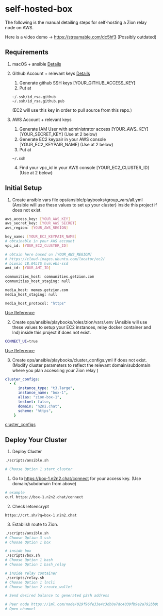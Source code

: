 # self-hosted-box

The following is the manual detailing steps for self-hosting a Zion relay node on AWS.

Here is a video demo -> https://streamable.com/dc5hf3 (Possibly outdated)

## Requirements
1. macOS + ansible [Details](ops/ansible/README.md)
2. Github Account + relevant keys [Details](https://docs.github.com/en/github/authenticating-to-github/connecting-to-github-with-ssh/generating-a-new-ssh-key-and-adding-it-to-the-ssh-agent) 
   1. Generate github SSH keys [YOUR_GITHUB_ACCESS_KEY] 
   2. Put at

    ```
    ~/.ssh/id_rsa.github
    ~/.ssh/id_rsa.github.pub
    ```
     (EC2 will use this key in order to pull source from this repo.)

3. AWS Account + relevant keys
    1. Generate IAM User with administrator access [YOUR_AWS_KEY] [YOUR_SECRET_KEY] (Use at 2 below)
    2. Generate EC2 keypair in your AWS console [YOUR_EC2_KEYPAIR_NAME] (Use at 2 below)
    3. Put at

    ```
    ~/.ssh
    ```
    4. Find your vpc_id in your AWS console [YOUR_EC2_CLUSTER_ID] (Use at 2 below)

## Initial Setup

1. Create ansible vars file ops/ansible/playbooks/group_vars/all.yml (Ansible will use these values to set up your cluster) inside this project if does not exist.

```bash
aws_access_key: [YOUR_AWS_KEY]
aws_secret_key: [YOUR_AWS_SECRET]
aws_region: [YOUR_AWS_REGION]

key_name: [YOUR_EC2_KEYPAIR_NAME]
# obtainable in your AWS account
vpc_id: [YOUR_EC2_CLUSTER_ID]

# obtain here based on [YOUR_AWS_REGION]
# https://cloud-images.ubuntu.com/locator/ec2/
# bionic 18.04LTS hvm:ebs-ssd
ami_id: [YOUR_AMI_ID]

communities_host: communities.getzion.com
communities_host_staging: null

media_host: memes.getzion.com
media_host_staging: null

media_host_protocol: "https"
```

[Use Reference](ops/ansible/playbooks/group_vars/all.yml)

2. Create ops/ansible/playbooks/roles/zion/vars/.env (Ansible will use these values to setup your EC2 instances, relay docker container and lnd) inside this project if does not exist.
   
```bash
CONNECT_UI=true
```

[Use Reference](ops/ansible/playbooks/roles/zion/tasks/main.yml)

3. Create ops/ansible/playbooks/cluster_configs.yml if does not exist.
   (Modify cluster parameters to reflect the relevant domain/subdomain where you plan accessing your Zion relay )

```yaml
cluster_configs:
  - {
      instance_type: "t3.large",
      instance_name: "box-1",
      alias: "zion-box-1",
      testnet: false,
      domain: "n2n2.chat",
      scheme: "https",
    }
```

[cluster_configs](ops/ansible/playbooks/cluster_configs.yml) 

## Deploy Your Cluster
1. Deploy Cluster
```bash 
./scripts/ansible.sh

# Choose Option 1 start_cluster
```

1. Go to https://box-1.n2n2.chat/connect for your access key. (Use domain/subdomain from above)

```bash
# example
curl https://box-1.n2n2.chat/connect
```

2. Check letsencrypt

```
https://crt.sh/?q=box-1.n2n2.chat
```

3. Establish route to Zion.

```bash
./scripts/ansible.sh
# Choose Option 3 ssh
# Choose Option 1 box

# inside box
./scripts/box.sh
# Choose Option 1 bash
# Choose Option 1 bash_relay

# inside relay container
./scripts/relay.sh
# Choose Option 1 lncli
# Choose Option 2 create_wallet

# Send desired balance to generated p2sh address

# Peer node https://1ml.com/node/029f96fe33e4c3db0a7dc4039fb9e2a792bb99ef62589c9932bce2a59a06b650d7
# Open channel

```